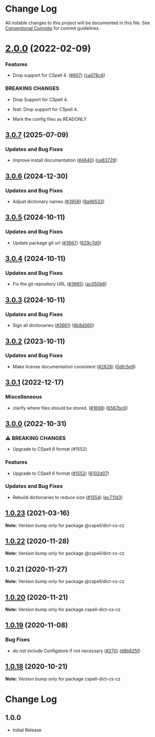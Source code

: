 # Change Log

All notable changes to this project will be documented in this file.
See [Conventional Commits](https://conventionalcommits.org) for commit guidelines.

# [2.0.0](https://github.com/streetsidesoftware/cspell-dicts/compare/@cspell/dict-cs-cz@1.0.23...@cspell/dict-cs-cz@2.0.0) (2022-02-09)


### Features

* Drop support for CSpell 4. ([#907](https://github.com/streetsidesoftware/cspell-dicts/issues/907)) ([ca078c6](https://github.com/streetsidesoftware/cspell-dicts/commit/ca078c6a2e188cc3cf6276db1ba7e007f0f06f27))


### BREAKING CHANGES

* Drop Support for CSpell 4.

* feat: Drop support for CSpell 4.
* Mark the config files as READONLY





## [3.0.7](https://github.com/streetsidesoftware/cspell-dicts/compare/@cspell/dict-cs-cz@3.0.6...@cspell/dict-cs-cz@3.0.7) (2025-07-09)


### Updates and Bug Fixes

* Improve install documentation ([#4640](https://github.com/streetsidesoftware/cspell-dicts/issues/4640)) ([ce83729](https://github.com/streetsidesoftware/cspell-dicts/commit/ce837295163125b6ff57494d9de1609edc6204e6))

## [3.0.6](https://github.com/streetsidesoftware/cspell-dicts/compare/@cspell/dict-cs-cz@3.0.5...@cspell/dict-cs-cz@3.0.6) (2024-12-30)


### Updates and Bug Fixes

* Adjust dictionary names ([#3958](https://github.com/streetsidesoftware/cspell-dicts/issues/3958)) ([8a96533](https://github.com/streetsidesoftware/cspell-dicts/commit/8a96533bec21280103740868b81559437c413501))

## [3.0.5](https://github.com/streetsidesoftware/cspell-dicts/compare/@cspell/dict-cs-cz@3.0.4...@cspell/dict-cs-cz@3.0.5) (2024-10-11)


### Updates and Bug Fixes

* Update package git url ([#3667](https://github.com/streetsidesoftware/cspell-dicts/issues/3667)) ([629c7d0](https://github.com/streetsidesoftware/cspell-dicts/commit/629c7d0a5e1bacad1d3874b1f8372edc3494ef97))

## [3.0.4](https://github.com/streetsidesoftware/cspell-dicts/compare/@cspell/dict-cs-cz@3.0.3...@cspell/dict-cs-cz@3.0.4) (2024-10-11)


### Updates and Bug Fixes

* Fix the git repository URL ([#3665](https://github.com/streetsidesoftware/cspell-dicts/issues/3665)) ([ac050b6](https://github.com/streetsidesoftware/cspell-dicts/commit/ac050b697d57820109995e92fac5ccc32ced1723))

## [3.0.3](https://github.com/streetsidesoftware/cspell-dicts/compare/@cspell/dict-cs-cz@3.0.2...@cspell/dict-cs-cz@3.0.3) (2024-10-11)


### Updates and Bug Fixes

* Sign all dictionaries ([#3661](https://github.com/streetsidesoftware/cspell-dicts/issues/3661)) ([6b8d560](https://github.com/streetsidesoftware/cspell-dicts/commit/6b8d560cf51a593458ce42bca415859f872cfc97))

## [3.0.2](https://github.com/streetsidesoftware/cspell-dicts/compare/@cspell/dict-cs-cz@3.0.1...@cspell/dict-cs-cz@3.0.2) (2023-10-11)


### Updates and Bug Fixes

* Make license documentation consistent ([#2628](https://github.com/streetsidesoftware/cspell-dicts/issues/2628)) ([0dfc5e9](https://github.com/streetsidesoftware/cspell-dicts/commit/0dfc5e918d475a9694ce64bdc74c473d6097af62))

## [3.0.1](https://github.com/streetsidesoftware/cspell-dicts/compare/@cspell/dict-cs-cz@3.0.0...@cspell/dict-cs-cz@3.0.1) (2022-12-17)


### Miscellaneous

* clarify where files should be stored. ([#1698](https://github.com/streetsidesoftware/cspell-dicts/issues/1698)) ([6567bc6](https://github.com/streetsidesoftware/cspell-dicts/commit/6567bc62130404cb32945bdcc3bf07316c839396))

## [3.0.0](https://github.com/streetsidesoftware/cspell-dicts/compare/@cspell/dict-cs-cz@2.0.0...@cspell/dict-cs-cz@3.0.0) (2022-10-31)


### ⚠ BREAKING CHANGES

* Upgrade to CSpell 6 format (#1552)

### Features

* Upgrade to CSpell 6 format ([#1552](https://github.com/streetsidesoftware/cspell-dicts/issues/1552)) ([6102d07](https://github.com/streetsidesoftware/cspell-dicts/commit/6102d07738f5e525819a6f90a264611129f2e158))


### Updates and Bug Fixes

* Rebuild dictionaries to reduce size ([#1554](https://github.com/streetsidesoftware/cspell-dicts/issues/1554)) ([ec711d3](https://github.com/streetsidesoftware/cspell-dicts/commit/ec711d37264b90f028c61f05c1e46e11ad8e76c3))

## [1.0.23](https://github.com/streetsidesoftware/cspell-dicts/compare/@cspell/dict-cs-cz@1.0.22...@cspell/dict-cs-cz@1.0.23) (2021-03-16)

**Note:** Version bump only for package @cspell/dict-cs-cz





## [1.0.22](https://github.com/streetsidesoftware/cspell-dicts/compare/@cspell/dict-cs-cz@1.0.21...@cspell/dict-cs-cz@1.0.22) (2020-11-28)

**Note:** Version bump only for package @cspell/dict-cs-cz





## 1.0.21 (2020-11-27)

**Note:** Version bump only for package @cspell/dict-cs-cz





## [1.0.20](https://github.com/streetsidesoftware/cspell-dicts/compare/cspell-dict-cs-cz@1.0.19...cspell-dict-cs-cz@1.0.20) (2020-11-21)

**Note:** Version bump only for package cspell-dict-cs-cz

## [1.0.19](https://github.com/streetsidesoftware/cspell-dicts/compare/cspell-dict-cs-cz@1.0.18...cspell-dict-cs-cz@1.0.19) (2020-11-08)

### Bug Fixes

- do not include Configstore if not necessary ([#270](https://github.com/streetsidesoftware/cspell-dicts/issues/270)) ([d8b625f](https://github.com/streetsidesoftware/cspell-dicts/commit/d8b625f2f42d5cc6c4a9390216ac1e5037886e44))

## [1.0.18](https://github.com/streetsidesoftware/cspell-dicts/compare/cspell-dict-cs-cz@1.0.17...cspell-dict-cs-cz@1.0.18) (2020-10-21)

**Note:** Version bump only for package cspell-dict-cs-cz

# Change Log

## 1.0.0

- Initial Release
